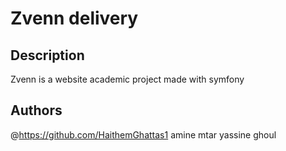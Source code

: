 # Zvenn delivery


## Description
Zvenn is a website academic project made with symfony 




## Authors

@https://github.com/HaithemGhattas1
amine mtar
yassine ghoul

